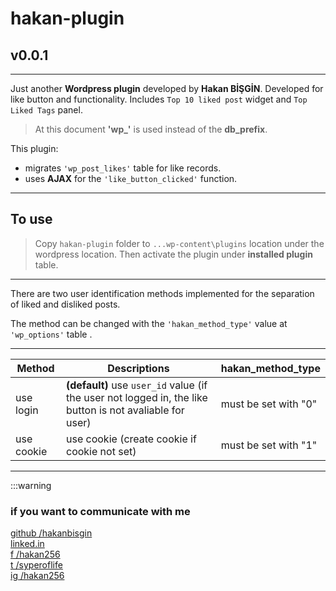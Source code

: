 # hakan-plugin 
## **v0.0.1**
---
Just another **Wordpress plugin** developed by **Hakan BİŞGİN**.
Developed for like button and functionality. 
Includes `Top 10 liked post` widget and `Top Liked Tags` panel.


>At this document **'wp_'** is used instead of the **db_prefix**.


This plugin: 
+ migrates `'wp_post_likes'` table for like records.
+ uses **AJAX** for the `'like_button_clicked'` function.
---
## **To use**

>Copy `hakan-plugin` folder to `...wp-content\plugins` location under the wordpress location.
Then activate the plugin under **installed plugin** table.

---
There are two user identification methods implemented for the separation of liked and disliked posts. 

The method can be changed with the  `'hakan_method_type'` value at `'wp_options'` table .


---

| Method| Descriptions | hakan_method_type |
| --- | --- | --- |
| use login | **(default)** use `user_id` value (if the user not logged in, the like button is not avaliable for user)|must be set with "0" |
| use cookie| use cookie (create cookie if cookie not set)| must be set with "1" |

---
:::warning
### **if you want to communicate with me**
[github /hakanbisgin](https://github.com/hakanbisgin)  
[linked.in](https://www.linkedin.com/in/hakan-bişgin-184368138/)  
[f /hakan256](https://www.facebook.com/hakan256)  
[t /syperoflife](https://twitter.com/syperoflife)  
[ig /hakan256](https://www.instagram.com/hakan256/)  
